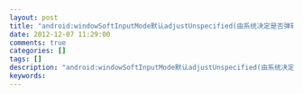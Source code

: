 ```yaml
---
layout: post
title: "android:windowSoftInputMode默认adjustUnspecified(由系统决定是否弹软键盘)"
date: 2012-12-07 11:29:00 
comments: true
categories: []
tags: []
description: "android:windowSoftInputMode默认adjustUnspecified(由系统决定是否弹软键盘)"
keywords: 
---
```





